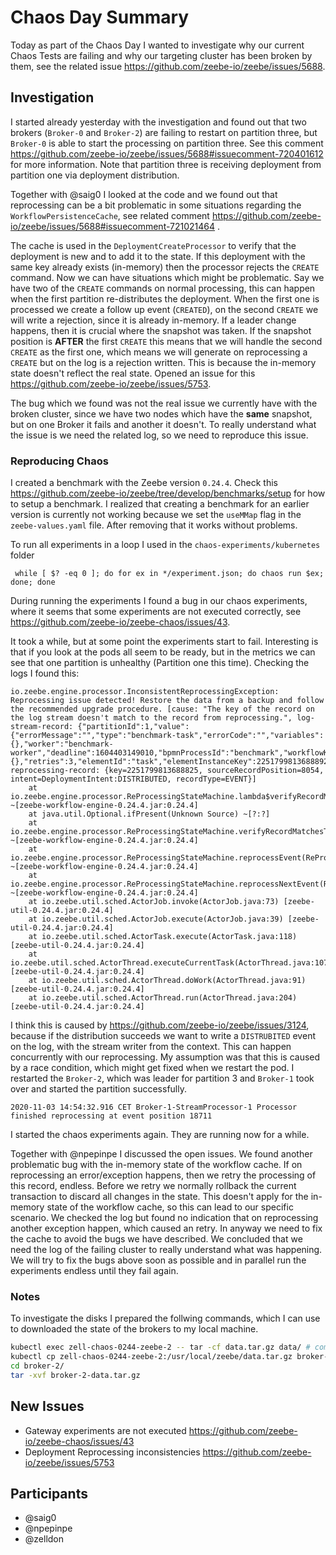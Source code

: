 # Chaos Day Summary

Today as part of the Chaos Day I wanted to investigate why our current Chaos Tests are failing and why our targeting cluster has been broken by them,
see the related issue https://github.com/zeebe-io/zeebe/issues/5688.

## Investigation

I started already yesterday with the investigation and found out that two brokers (`Broker-0` and `Broker-2`) are failing to restart on partition three, but `Broker-0` is able to start the processing on partition three. See this comment https://github.com/zeebe-io/zeebe/issues/5688#issuecomment-720401612 for more information. Note that partition three is receiving deployment from partition one via deployment distribution.

Together with @saig0 I looked at the code and we found out that reprocessing can be a bit problematic in some situations regarding the `WorkflowPersistenceCache`, see related comment https://github.com/zeebe-io/zeebe/issues/5688#issuecomment-721021464 .

The cache is used in the `DeploymentCreateProcessor` to verify that the deployment is new and to add it to the state. If this deployment with the same key already exists (in-memory) then the processor rejects the `CREATE` command.
Now we can have situations which might be problematic. Say we have two of the `CREATE` commands on normal processing, this can happen when the first partition re-distributes the deployment. When the first one is processed we create a follow up event (`CREATED`), on the second `CREATE` we will write a rejection, since it is already in-memory. If a leader change happens, then it is crucial where the snapshot was taken. If the snapshot position is **AFTER** the first `CREATE` this means that we will handle the second `CREATE` as the first one, which means we will generate on reprocessing a `CREATE` but on the log is a rejection written. This is because the in-memory state doesn't reflect the real state. Opened an issue for this https://github.com/zeebe-io/zeebe/issues/5753.

The bug which we found was not the real issue we currently have with the broken cluster, since we have two nodes which have the **same** snapshot, but on one Broker it fails and another it doesn't. To really understand what the issue is we need the related log, so we need to reproduce this issue.

### Reproducing Chaos

I created a benchmark with the Zeebe version `0.24.4`. Check this https://github.com/zeebe-io/zeebe/tree/develop/benchmarks/setup for how to setup a benchmark. I realized that creating a benchmark for an earlier version is currently not working because we set the `useMMap` flag in the `zeebe-values.yaml` file. After removing that it works without problems.

To run all experiments in a loop I used in the `chaos-experiments/kubernetes` folder
```
 while [ $? -eq 0 ]; do for ex in */experiment.json; do chaos run $ex; done; done

```
During running the experiments I found a bug in our chaos experiments, where it seems that some experiments are not executed correctly, see https://github.com/zeebe-io/zeebe-chaos/issues/43.


It took a while, but at some point the experiments start to fail. Interesting is that if you look at the pods all seem to be ready, but in the metrics we can see that one partition is unhealthy (Partition one this time).
Checking the logs I found this:

```
io.zeebe.engine.processor.InconsistentReprocessingException: Reprocessing issue detected! Restore the data from a backup and follow the recommended upgrade procedure. [cause: "The key of the record on the log stream doesn't match to the record from reprocessing.", log-stream-record: {"partitionId":1,"value":{"errorMessage":"","type":"benchmark-task","errorCode":"","variables":{},"worker":"benchmark-worker","deadline":1604403149010,"bpmnProcessId":"benchmark","workflowKey":2251799813685250,"customHeaders":{},"retries":3,"elementId":"task","elementInstanceKey":2251799813688892,"workflowDefinitionVersion":1,"workflowInstanceKey":2251799813688864},"sourceRecordPosition":8054,"timestamp":1604403162815,"position":9274,"valueType":"JOB","intent":"TIME_OUT","recordType":"COMMAND","rejectionReason":"","rejectionType":"NULL_VAL","key":2251799813688902}, reprocessing-record: {key=2251799813688825, sourceRecordPosition=8054, intent=DeploymentIntent:DISTRIBUTED, recordType=EVENT}]
	at io.zeebe.engine.processor.ReProcessingStateMachine.lambda$verifyRecordMatchesToReprocessing$12(ReProcessingStateMachine.java:400) ~[zeebe-workflow-engine-0.24.4.jar:0.24.4]
	at java.util.Optional.ifPresent(Unknown Source) ~[?:?]
	at io.zeebe.engine.processor.ReProcessingStateMachine.verifyRecordMatchesToReprocessing(ReProcessingStateMachine.java:394) ~[zeebe-workflow-engine-0.24.4.jar:0.24.4]
	at io.zeebe.engine.processor.ReProcessingStateMachine.reprocessEvent(ReProcessingStateMachine.java:258) ~[zeebe-workflow-engine-0.24.4.jar:0.24.4]
	at io.zeebe.engine.processor.ReProcessingStateMachine.reprocessNextEvent(ReProcessingStateMachine.java:226) ~[zeebe-workflow-engine-0.24.4.jar:0.24.4]
	at io.zeebe.util.sched.ActorJob.invoke(ActorJob.java:73) [zeebe-util-0.24.4.jar:0.24.4]
	at io.zeebe.util.sched.ActorJob.execute(ActorJob.java:39) [zeebe-util-0.24.4.jar:0.24.4]
	at io.zeebe.util.sched.ActorTask.execute(ActorTask.java:118) [zeebe-util-0.24.4.jar:0.24.4]
	at io.zeebe.util.sched.ActorThread.executeCurrentTask(ActorThread.java:107) [zeebe-util-0.24.4.jar:0.24.4]
	at io.zeebe.util.sched.ActorThread.doWork(ActorThread.java:91) [zeebe-util-0.24.4.jar:0.24.4]
	at io.zeebe.util.sched.ActorThread.run(ActorThread.java:204) [zeebe-util-0.24.4.jar:0.24.4]
```

I think this is caused by https://github.com/zeebe-io/zeebe/issues/3124, because if the distribution succeeds we want to write a `DISTRUBITED` event on the log, with the stream writer from the context. This can happen concurrently with our reprocessing.
My assumption was that this is caused by a race condition, which might get fixed when we restart the pod. I restarted the `Broker-2`, which was leader for partition 3 and `Broker-1` took over and started the partition successfully.

```
2020-11-03 14:54:32.916 CET Broker-1-StreamProcessor-1 Processor finished reprocessing at event position 18711
```

I started the chaos experiments again. They are running now for a while.

Together with @npepinpe I discussed the open issues. We found another problematic bug with the in-memory state of the workflow cache. If on reprocessing an error/exception happens, then we retry the processing of this record, endless.
Before we retry we normally rollback the current transaction to discard all changes in the state. This doesn't apply for the in-memory state of the workflow cache, so this can lead to our specific scenario. We checked the log but found no
indication that on reprocessing another exception happen, which caused an retry. In anyway we need to fix the cache to avoid the bugs we have described. We concluded that we need the log of the failing cluster to really understand what was happening. We will try to fix the bugs above soon as possible and in parallel run the experiments endless until they fail again.

### Notes
To investigate the disks I prepared the follwing commands, which I can use to downloaded the state of the brokers to my local machine.

```sh
kubectl exec zell-chaos-0244-zeebe-2 -- tar -cf data.tar.gz data/ # compress the data dir
kubectl cp zell-chaos-0244-zeebe-2:/usr/local/zeebe/data.tar.gz broker-2/data.tar.gz # download the tarball
cd broker-2/
tar -xvf broker-2-data.tar.gz

```


## New Issues

 * Gateway experiments are not executed https://github.com/zeebe-io/zeebe-chaos/issues/43
 * Deployment Reprocessing inconsistencies https://github.com/zeebe-io/zeebe/issues/5753
 
## Participants

  * @saig0
  * @npepinpe
  * @zelldon
